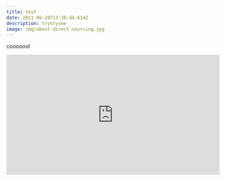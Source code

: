 ```yaml
---
title: test
date: 2021-06-20T13:36:44.614Z
description: trytrysee
image: img/about-direct-sourcing.jpg
---
```

cooooool

<div><iframe width="560" height="315" src="https://www.youtube.com/embed/nBtDsQ4fhXY" title="YouTube video player" frameborder="0" allow="accelerometer; autoplay; clipboard-write; encrypted-media; gyroscope; picture-in-picture" allowfullscreen></iframe></div>